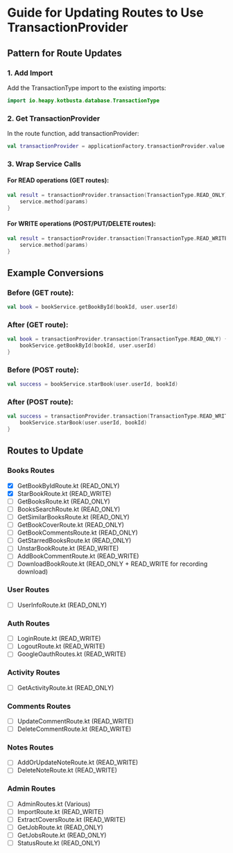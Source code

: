 # Guide for Updating Routes to Use TransactionProvider

## Pattern for Route Updates

### 1. Add Import
Add the TransactionType import to the existing imports:
```kotlin
import io.heapy.kotbusta.database.TransactionType
```

### 2. Get TransactionProvider
In the route function, add transactionProvider:
```kotlin
val transactionProvider = applicationFactory.transactionProvider.value
```

### 3. Wrap Service Calls

#### For READ operations (GET routes):
```kotlin
val result = transactionProvider.transaction(TransactionType.READ_ONLY) {
    service.method(params)
}
```

#### For WRITE operations (POST/PUT/DELETE routes):
```kotlin
val result = transactionProvider.transaction(TransactionType.READ_WRITE) {
    service.method(params)
}
```

## Example Conversions

### Before (GET route):
```kotlin
val book = bookService.getBookById(bookId, user.userId)
```

### After (GET route):
```kotlin
val book = transactionProvider.transaction(TransactionType.READ_ONLY) {
    bookService.getBookById(bookId, user.userId)
}
```

### Before (POST route):
```kotlin
val success = bookService.starBook(user.userId, bookId)
```

### After (POST route):
```kotlin
val success = transactionProvider.transaction(TransactionType.READ_WRITE) {
    bookService.starBook(user.userId, bookId)
}
```

## Routes to Update

### Books Routes
- [x] GetBookByIdRoute.kt (READ_ONLY)
- [x] StarBookRoute.kt (READ_WRITE)
- [ ] GetBooksRoute.kt (READ_ONLY)
- [ ] BooksSearchRoute.kt (READ_ONLY)
- [ ] GetSimilarBooksRoute.kt (READ_ONLY)
- [ ] GetBookCoverRoute.kt (READ_ONLY)
- [ ] GetBookCommentsRoute.kt (READ_ONLY)
- [ ] GetStarredBooksRoute.kt (READ_ONLY)
- [ ] UnstarBookRoute.kt (READ_WRITE)
- [ ] AddBookCommentRoute.kt (READ_WRITE)
- [ ] DownloadBookRoute.kt (READ_ONLY + READ_WRITE for recording download)

### User Routes
- [ ] UserInfoRoute.kt (READ_ONLY)

### Auth Routes
- [ ] LoginRoute.kt (READ_WRITE)
- [ ] LogoutRoute.kt (READ_WRITE)
- [ ] GoogleOauthRoutes.kt (READ_WRITE)

### Activity Routes
- [ ] GetActivityRoute.kt (READ_ONLY)

### Comments Routes
- [ ] UpdateCommentRoute.kt (READ_WRITE)
- [ ] DeleteCommentRoute.kt (READ_WRITE)

### Notes Routes
- [ ] AddOrUpdateNoteRoute.kt (READ_WRITE)
- [ ] DeleteNoteRoute.kt (READ_WRITE)

### Admin Routes
- [ ] AdminRoutes.kt (Various)
- [ ] ImportRoute.kt (READ_WRITE)
- [ ] ExtractCoversRoute.kt (READ_WRITE)
- [ ] GetJobRoute.kt (READ_ONLY)
- [ ] GetJobsRoute.kt (READ_ONLY)
- [ ] StatusRoute.kt (READ_ONLY)